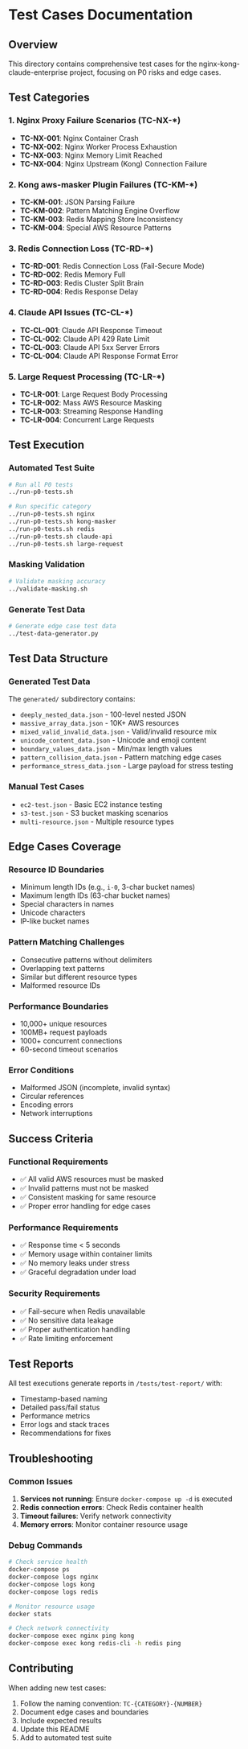 # Test Cases Documentation

## Overview
This directory contains comprehensive test cases for the nginx-kong-claude-enterprise project, focusing on P0 risks and edge cases.

## Test Categories

### 1. Nginx Proxy Failure Scenarios (TC-NX-*)
- **TC-NX-001**: Nginx Container Crash
- **TC-NX-002**: Nginx Worker Process Exhaustion  
- **TC-NX-003**: Nginx Memory Limit Reached
- **TC-NX-004**: Nginx Upstream (Kong) Connection Failure

### 2. Kong aws-masker Plugin Failures (TC-KM-*)
- **TC-KM-001**: JSON Parsing Failure
- **TC-KM-002**: Pattern Matching Engine Overflow
- **TC-KM-003**: Redis Mapping Store Inconsistency
- **TC-KM-004**: Special AWS Resource Patterns

### 3. Redis Connection Loss (TC-RD-*)
- **TC-RD-001**: Redis Connection Loss (Fail-Secure Mode)
- **TC-RD-002**: Redis Memory Full
- **TC-RD-003**: Redis Cluster Split Brain
- **TC-RD-004**: Redis Response Delay

### 4. Claude API Issues (TC-CL-*)
- **TC-CL-001**: Claude API Response Timeout
- **TC-CL-002**: Claude API 429 Rate Limit
- **TC-CL-003**: Claude API 5xx Server Errors
- **TC-CL-004**: Claude API Response Format Error

### 5. Large Request Processing (TC-LR-*)
- **TC-LR-001**: Large Request Body Processing
- **TC-LR-002**: Mass AWS Resource Masking
- **TC-LR-003**: Streaming Response Handling
- **TC-LR-004**: Concurrent Large Requests

## Test Execution

### Automated Test Suite
```bash
# Run all P0 tests
../run-p0-tests.sh

# Run specific category
../run-p0-tests.sh nginx
../run-p0-tests.sh kong-masker
../run-p0-tests.sh redis
../run-p0-tests.sh claude-api
../run-p0-tests.sh large-request
```

### Masking Validation
```bash
# Validate masking accuracy
../validate-masking.sh
```

### Generate Test Data
```bash
# Generate edge case test data
../test-data-generator.py
```

## Test Data Structure

### Generated Test Data
The `generated/` subdirectory contains:
- `deeply_nested_data.json` - 100-level nested JSON
- `massive_array_data.json` - 10K+ AWS resources
- `mixed_valid_invalid_data.json` - Valid/invalid resource mix
- `unicode_content_data.json` - Unicode and emoji content
- `boundary_values_data.json` - Min/max length values
- `pattern_collision_data.json` - Pattern matching edge cases
- `performance_stress_data.json` - Large payload for stress testing

### Manual Test Cases
- `ec2-test.json` - Basic EC2 instance testing
- `s3-test.json` - S3 bucket masking scenarios
- `multi-resource.json` - Multiple resource types

## Edge Cases Coverage

### Resource ID Boundaries
- Minimum length IDs (e.g., `i-0`, 3-char bucket names)
- Maximum length IDs (63-char bucket names)
- Special characters in names
- Unicode characters
- IP-like bucket names

### Pattern Matching Challenges
- Consecutive patterns without delimiters
- Overlapping text patterns
- Similar but different resource types
- Malformed resource IDs

### Performance Boundaries
- 10,000+ unique resources
- 100MB+ request payloads
- 1000+ concurrent connections
- 60-second timeout scenarios

### Error Conditions
- Malformed JSON (incomplete, invalid syntax)
- Circular references
- Encoding errors
- Network interruptions

## Success Criteria

### Functional Requirements
- ✅ All valid AWS resources must be masked
- ✅ Invalid patterns must not be masked
- ✅ Consistent masking for same resource
- ✅ Proper error handling for edge cases

### Performance Requirements
- ✅ Response time < 5 seconds
- ✅ Memory usage within container limits
- ✅ No memory leaks under stress
- ✅ Graceful degradation under load

### Security Requirements
- ✅ Fail-secure when Redis unavailable
- ✅ No sensitive data leakage
- ✅ Proper authentication handling
- ✅ Rate limiting enforcement

## Test Reports

All test executions generate reports in `/tests/test-report/` with:
- Timestamp-based naming
- Detailed pass/fail status
- Performance metrics
- Error logs and stack traces
- Recommendations for fixes

## Troubleshooting

### Common Issues
1. **Services not running**: Ensure `docker-compose up -d` is executed
2. **Redis connection errors**: Check Redis container health
3. **Timeout failures**: Verify network connectivity
4. **Memory errors**: Monitor container resource usage

### Debug Commands
```bash
# Check service health
docker-compose ps
docker-compose logs nginx
docker-compose logs kong
docker-compose logs redis

# Monitor resource usage
docker stats

# Check network connectivity
docker-compose exec nginx ping kong
docker-compose exec kong redis-cli -h redis ping
```

## Contributing

When adding new test cases:
1. Follow the naming convention: `TC-{CATEGORY}-{NUMBER}`
2. Document edge cases and boundaries
3. Include expected results
4. Update this README
5. Add to automated test suite